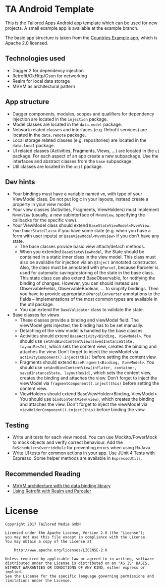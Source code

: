 # TA Android Template

This is the Tailored Apps Android app template which can be used for new projects. A small example app is available at the example branch.

The basic app structure is taken from the [Countries Example app](https://github.com/patloew/countries), which is Apache 2.0 licensed.

## Technologies used

* Dagger 2 for dependency injection
* Retrofit/OkHttp/Gson for networking
* Realm for local data storage
* MVVM as architectural pattern

## App structure

* Dagger components, modules, scopes and qualifiers for dependency injection are located in the `injection` package.
* Model classes are located in the `data.model` package.
* Network related classes and interfaces (e.g. Retrofit services) are located in the `data.remote` package.
* Local storage related classes (e.g. repositories) are located in the `data.local` package.
* UI related classes (Activities, Fragments, Views, ...) are located in the `ui` package. For each aspect of an app create a new subpackage. Use the interfaces and abstract classes from the `base` subpackage.
* Util classes are located in the `util` package.

## Dev hints

* Your bindings must have a variable named `vm`, with type of your ViewModel class. Do not put logic in your layouts, instead create a property in your view model.
* Your view classes (Activities, Fragments, ViewHolders) must implement `MvvmView` (usually, a new subinterface of `MvvmView`, specifying the callbacks for the specific view).
* Your ViewModel class should extend `BaseStateViewModel<MvvmView, YourInnerStateClass>` if you have some state (e.g. when you have a form with user inputs) or `BaseViewModel<MvvmView>` if you don't have any state.
    * The base classes provide basic view attach/detach methods. 
    * When you extended `BaseStateViewModel`, the State should be contained in a static inner class in the view model. This class must also be available for injection via an `@Inject` annotated constructor. Also, the class must be annotated with `@Parcel`, because Parceler is used for automatic saving/restoring of the state in the base class. This state class can also extend BaseObservable, for notifying the binding of changes. However, you can should instead use ObservableFields, ObservableBoolean, … to simplify bindings. Then you have to provide appropriate `@ParcelConverter` annotations to the fields – implementations of the most common types are available in the util package.
    * You can extend the `BaseValidator` class to validate the state.
* Base classes for views
    * These classes provide a binding and viewModel field. The viewModel gets injected, the binding has to be set manually.
    * Detaching of the view model is handled by the base classes.
    * Activities should extend `BaseActivity<Binding, ViewModel>`. You should use `setAndBindContentView(savedInstanceState, layoutResId)`, which sets the content view, creates the binding and attaches the view. Don’t forget to inject the viewModel via `activityComponent().inject(this)` before setting the content view.
    * Fragments should extend `BaseFragment<Binding, ViewModel>`. You should use `setAndBindContentView(inflater, container, savedInstanceState, layoutResId)`, which sets the content view, creates the binding and attaches the view. Don’t forget to inject the viewModel via `fragmentComponent().inject(this)` before setting the content view.
    * ViewHolders should extend BaseViewHolder<Binding, ViewModel>. You should use `bindContentView(view)`, which creates the binding and attaches the view. Don't forget to inject the viewModel via `viewHolderComponent().inject(this)` before binding the view.

## Testing

* Write unit tests for each view model. You can use Mockito/PowerMock to mock objects and verify correct behaviour. Add the `RxSchedulersOverrideRule` for preventing errors when using RxJava.
* Write UI tests for common actions in your app. Use JUnit 4 Tests with Espresso. Some helper methods are available in `EspressoUtils`.

## Recommended Reading

* [MVVM architecture with the data binding library](https://nullpointer.wtf/android/mvvm-architecture-data-binding-library/)
* [Using Retrofit with Realm and Parceler](https://nullpointer.wtf/android/using-retrofit-realm-parceler/)

# License

	Copyright 2017 Tailored Media GmbH

	Licensed under the Apache License, Version 2.0 (the "License");
	you may not use this file except in compliance with the License.
	You may obtain a copy of the License at

	    http://www.apache.org/licenses/LICENSE-2.0

	Unless required by applicable law or agreed to in writing, software
	distributed under the License is distributed on an "AS IS" BASIS,
	WITHOUT WARRANTIES OR CONDITIONS OF ANY KIND, either express or implied.
	See the License for the specific language governing permissions and
	limitations under the License.
